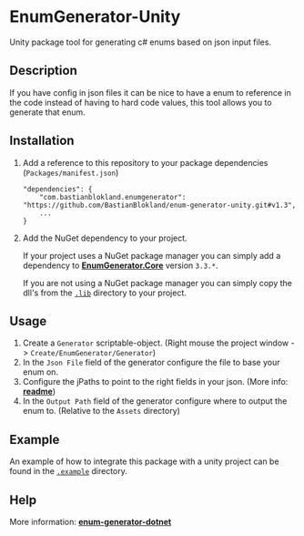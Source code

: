 # EnumGenerator-Unity

Unity package tool for generating c# enums based on json input files.

## Description
If you have config in json files it can be nice to have a enum to reference in the code instead of
having to hard code values, this tool allows you to generate that enum.

## Installation
1. Add a reference to this repository to your package dependencies (`Packages/manifest.json`)

    ```
    "dependencies": {
        "com.bastianblokland.enumgenerator": "https://github.com/BastianBlokland/enum-generator-unity.git#v1.3",
        ...
    }
    ```
2. Add the NuGet dependency to your project.

    If your project uses a NuGet package manager you can simply add a dependency to [**EnumGenerator.Core**](https://www.nuget.org/packages/EnumGenerator.Core/) version `3.3.*`.

    If you are not using a NuGet package manager you can simply copy the dll's from the [`.lib`](https://github.com/BastianBlokland/enum-generator-unity/tree/master/.lib) directory to your project.

## Usage
1. Create a `Generator` scriptable-object. (Right mouse the project window -> `Create/EnumGenerator/Generator`)
2. In the `Json File` field of the generator configure the file to base your enum on.
3. Configure the jPaths to point to the right fields in your json. (More info: [**readme**](https://github.com/BastianBlokland/enum-generator-dotnet/blob/master/README.md#json-file-structure))
4. In the `Output Path` field of the generator configure where to output the enum to. (Relative to the `Assets` directory)

## Example
An example of how to integrate this package with a unity project can be found in the [`.example`](https://github.com/BastianBlokland/enum-generator-unity/tree/master/.example) directory.

## Help
More information: [**enum-generator-dotnet**](https://github.com/BastianBlokland/enum-generator-dotnet)
